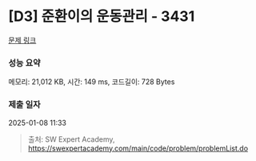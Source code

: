 # [D3] 준환이의 운동관리 - 3431 

[문제 링크](https://swexpertacademy.com/main/code/problem/problemDetail.do?contestProbId=AWE_ZXcqAAMDFAV2) 

### 성능 요약

메모리: 21,012 KB, 시간: 149 ms, 코드길이: 728 Bytes

### 제출 일자

2025-01-08 11:33



> 출처: SW Expert Academy, https://swexpertacademy.com/main/code/problem/problemList.do